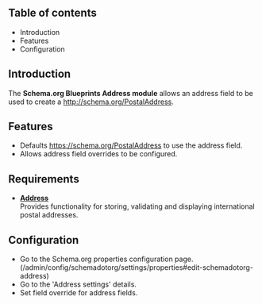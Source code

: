 Table of contents
-----------------

* Introduction
* Features
* Configuration


Introduction
------------

The **Schema.org Blueprints Address module** allows an address field to be 
used to create a http://schema.org/PostalAddress.


Features
--------

- Defaults https://schema.org/PostalAddress to use the address field.
- Allows address field overrides to be configured.


Requirements
------------

- **[Address](https://www.drupal.org/project/address)**  
  Provides functionality for storing, validating and displaying international postal addresses.


Configuration
-------------

- Go to the Schema.org properties configuration page.  
  (/admin/config/schemadotorg/settings/properties#edit-schemadotorg-address)
- Go to the 'Address settings' details.
- Set field override for address fields.
